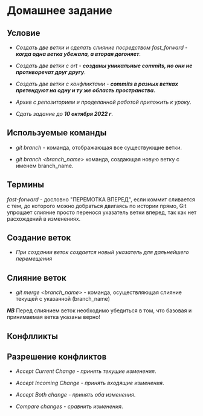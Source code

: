 # Домашнее задание 

## **Условие**
* *Создать две ветки и сделать слияние посредством fast_forward* - __*когда одна ветка убежала, а вторая догоняет*__.
* *Создать две ветки c ort* - __*созданы уникальные commits, но они не противоречат друг другу*__.
* *Создать две ветки с конфликтами* - __*commits в разных ветках претендуют на одну и ту же область пространства*.__

* *Архив с репозиторием и проделанной работой приложить к уроку*.

* *Сдать задание до __10 октября 2022 г__*.

## Используемые команды

*  *git branch* - команда, отображающая все существующие ветки.

* *git branch <branch_name>* команда, создающая новую ветку с именем branch_name.

## Термины

*fast-forward* - дословно "ПЕРЕМОТКА ВПЕРЕД", если коммит сливается с тем, до которого можно добраться двигаясь по истории прямо, Git упрощает слияние просто перенося указатель ветки вперед, так как нет расхождений в изменениях.

## Создание веток

* *При создании веток создается новый указатель для дальнейшего перемещения*

## Слияние веток

* *git merge <branch_name>* - команда, осуществляющая слияние текущей с указанной (branch_name)

__*NB*__ Перед слиянием веток необходимо убедиться в том, что базовая и принимаемая ветка указаны верно!

## Конфлликты

## Разрешение конфликтов

* *Accept Current Change - принять текущие изменения*.

* *Accept Incoming Change - принять входящие изменения*.

* *Accept Both change - принять оба изменения*.

* *Compare changes - сравнить изменения*.
